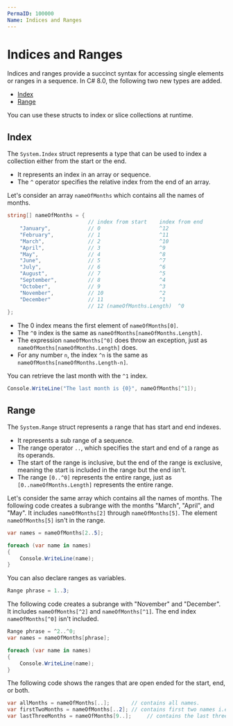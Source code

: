 ```yaml
---
PermaID: 100000
Name: Indices and Ranges
---
```


# Indices and Ranges

Indices and ranges provide a succinct syntax for accessing single elements or ranges in a sequence. In C# 8.0, the following two new types are added.

 - [Index](#index)
 - [Range](#range)

You can use these structs to index or slice collections at runtime.

## Index

The `System.Index` struct represents a type that can be used to index a collection either from the start or the end. 

 - It represents an index in an array or sequence.
 - The `^` operator specifies the relative index from the end of an array.

Let's consider an array `nameOfMonths` which contains all the names of months. 

```csharp
string[] nameOfMonths = { 
                          // index from start    index from end
    "January",            // 0                   ^12
    "February",           // 1                   ^11
    "March",              // 2                   ^10
    "April",              // 3                   ^9
    "May",                // 4                   ^8
    "June",               // 5                   ^7
    "July",               // 6                   ^6
    "August",             // 7                   ^5
    "September",          // 8                   ^4
    "October",            // 9                   ^3
    "November",           // 10                  ^2
    "December"            // 11                  ^1
                          // 12 (nameOfMonths.Length)  ^0
};
```

 - The 0 index means the first element of `nameOfMonths[0]`. 
 - The `^0` index is the same as `nameOfMonths[nameOfMonths.Length]`. 
 - The expression `nameOfMonths[^0]` does throw an exception, just as `nameOfMonths[nameOfMonths.Length]` does. 
 - For any number `n`, the index `^n` is the same as `nameOfMonths[nameOfMonths.Length-n]`.

You can retrieve the last month with the `^1` index. 

```csharp
Console.WriteLine("The last month is {0}", nameOfMonths[^1]);
```

## Range

The `System.Range` struct represents a range that has start and end indexes.

 - It represents a sub range of a sequence.
 - The range operator `..`, which specifies the start and end of a range as its operands.
 - The start of the range is inclusive, but the end of the range is exclusive, meaning the start is included in the range but the end isn't.
 - The range `[0..^0]` represents the entire range, just as `[0..nameOfMonths.Length]` represents the entire range.

Let's consider the same array which contains all the names of months. The following code creates a subrange with the months "March", "April", and "May". It includes `nameOfMonths[2]` through `nameOfMonths[5]`. The element `nameOfMonths[5]` isn't in the range.

```csharp
var names = nameOfMonths[2..5];

foreach (var name in names)
{
    Console.WriteLine(name);
}
```

You can also declare ranges as variables.

```csharp
Range phrase = 1..3;
```

The following code creates a subrange with "November" and "December". It includes `nameOfMonths[^2]` and `nameOfMonths[^1]`. The end index `nameOfMonths[^0]` isn't included.

```csharp
Range phrase = ^2..^0;
var names = nameOfMonths[phrase];

foreach (var name in names)
{
    Console.WriteLine(name);
}
```

The following code shows the ranges that are open ended for the start, end, or both.

```csharp
var allMonths = nameOfMonths[..];       // contains all names.
var firstTwoMonths = nameOfMonths[..2]; // contains first two names i.e. January and February.
var lastThreeMonths = nameOfMonths[9..];     // contains the last three names.
```
